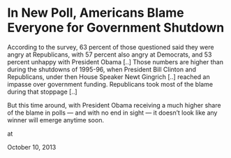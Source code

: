 # In New Poll, Americans Blame Everyone for Government Shutdown
According to the survey, 63 percent of those questioned said they were angry at Republicans, with 57 percent also angry at Democrats, and 53 percent unhappy with President Obama [..] Those numbers are higher than during the shutdowns of 1995-96, when President Bill Clinton and Republicans, under then House Speaker 
Newt Gingrich [..] reached an impasse over government funding. Republicans 
took most of the blame during that stoppage [..]

But this time around, with President Obama receiving a much higher share of the blame in polls — and with no end in sight — it doesn’t look like any winner will emerge anytime soon.







at

October 10, 2013
















